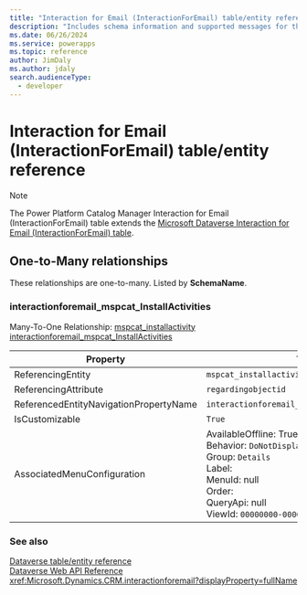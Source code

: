 ```yaml
---
title: "Interaction for Email (InteractionForEmail) table/entity reference (Power Platform Catalog Manager)"
description: "Includes schema information and supported messages for the Interaction for Email (InteractionForEmail) table/entity with Power Platform Catalog Manager."
ms.date: 06/26/2024
ms.service: powerapps
ms.topic: reference
author: JimDaly
ms.author: jdaly
search.audienceType: 
  - developer
---
```


# Interaction for Email (InteractionForEmail) table/entity reference



> [!NOTE]
> The Power Platform Catalog Manager Interaction for Email (InteractionForEmail) table extends the [Microsoft Dataverse Interaction for Email (InteractionForEmail) table](/power-apps/developer/data-platform/reference/entities/interactionforemail).




## One-to-Many relationships

These relationships are one-to-many. Listed by **SchemaName**.

### <a name="BKMK_interactionforemail_mspcat_InstallActivities"></a> interactionforemail_mspcat_InstallActivities

Many-To-One Relationship: [mspcat_installactivity interactionforemail_mspcat_InstallActivities](mspcat_installactivity.md#BKMK_interactionforemail_mspcat_InstallActivities)

|Property|Value|
|---|---|
|ReferencingEntity|`mspcat_installactivity`|
|ReferencingAttribute|`regardingobjectid`|
|ReferencedEntityNavigationPropertyName|`interactionforemail_mspcat_InstallActivities`|
|IsCustomizable|`True`|
|AssociatedMenuConfiguration|AvailableOffline: True<br />Behavior: `DoNotDisplay`<br />Group: `Details`<br />Label: <br />MenuId: null<br />Order: <br />QueryApi: null<br />ViewId: `00000000-0000-0000-0000-000000000000`|



### See also

[Dataverse table/entity reference](/power-apps/developer/data-platform/reference/about-entity-reference)  
[Dataverse Web API Reference](/power-apps/developer/data-platform/webapi/reference/about)   
<xref:Microsoft.Dynamics.CRM.interactionforemail?displayProperty=fullName>
